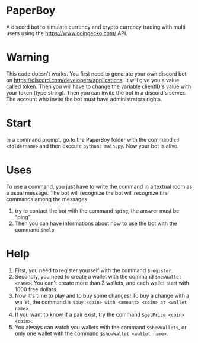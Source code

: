 # **PaperBoy**
A discord bot to simulate currency and crypto currency trading with multi users using the https://www.coingecko.com/ API.
# Warning
This code doesn't works. You first need to generate your own discord bot on https://discord.com/developers/applications. It will give you a value called token. Then you will have to change the variable clientID's value with your token (type string).
Then you can invite the bot in a discord's server. The account who invite the bot must have administrators rights.
# Start
In a command prompt, go to the PaperBoy folder with the command `cd <foldername>` and then execute `python3 main.py`.
Now your bot is alive.
# Uses
To use a command, you just have to write the command in a textual room as a usual message. The bot will recognize the bot will recognize the commands among the messages.
1. try to contact the bot with the command `$ping`, the answer must be "ping"
2. Then you can have informations about how to use the bot with the command `$help` 
# Help
1. First, you need to register yourself with the command `$register`.
2. Secondly, you need to create a wallet with the command `$newWallet <name>`. You can't create more than 3 wallets, and each wallet start with 1000 free dollars.
3. Now it's time to play and to buy some changes! To buy a change with a wallet, the command is `$buy <coin> with <amount> <coin> at <wallet name>`.
4. If you want to know if a pair exist, try the command `$getPrice <coin> <coin>`.
5. You always can watch you wallets with the command `$showWallets`, or only one wallet with the command `$showWallet <wallet name>`.
